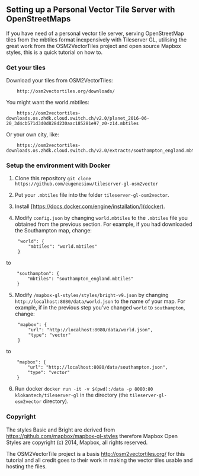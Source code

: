 ## Setting up a Personal Vector Tile Server with OpenStreetMaps

If you have need of a personal vector tile server, serving OpenStreetMap tiles from the mbtiles format inexpensively with Tileserver GL, utilising the great work from the OSM2VectorTiles project and open source Mapbox styles, this is a quick tutorial on how to.

### Get your tiles

Download your tiles from OSM2VectorTiles:

        http://osm2vectortiles.org/downloads/

You might want the world.mbtiles:

        https://osm2vectortiles-downloads.os.zhdk.cloud.switch.ch/v2.0/planet_2016-06-20_3d4cb571d3d0d828d230aac185281e97_z0-z14.mbtiles

Or your own city, like:

        https://osm2vectortiles-downloads.os.zhdk.cloud.switch.ch/v2.0/extracts/southampton_england.mbtiles

### Setup the environment with Docker

1. Clone this repository `git clone https://github.com/eugenesiow/tileserver-gl-osm2vector`
2. Put your `.mbtiles` file into the folder `tileserver-gl-osm2vector`.
3. Install [https://docs.docker.com/engine/installation/](docker).
4. Modify `config.json` by changing `world.mbtiles` to the `.mbtiles` file you obtained from the previous section. For example, if you had downloaded the Southampton map, change:

        "world": {
            "mbtiles": "world.mbtiles"
        }        
to
        
        "southampton": {
            "mbtiles": "southampton_england.mbtiles"
        }
        
5. Modify `/mapbox-gl-styles/styles/bright-v9.json` by changing `http://localhost:8080/data/world.json` to the name of your map. For example, if in the previous step you've changed `world` to `southampton`, change:

        "mapbox": {
            "url": "http://localhost:8080/data/world.json",
            "type": "vector"
        }

to

        "mapbox": {
            "url": "http://localhost:8080/data/southampton.json",
            "type": "vector"
        }
        
6. Run docker `docker run -it -v $(pwd):/data -p 8080:80 klokantech/tileserver-gl` in the directory (the `tileserver-gl-osm2vector` directory).

### Copyright

The styles Basic and Bright are derived from https://github.com/mapbox/mapbox-gl-styles therefore Mapbox Open Styles are copyright (c) 2014, Mapbox, all rights reserved.

The OSM2VectorTile project is a basis http://osm2vectortiles.org/ for this tutorial and all credit goes to their work in making the vector tiles usable and hosting the files.
